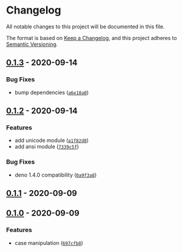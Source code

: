 # Changelog

All notable changes to this project will be documented in this file.

The format is based on [Keep a Changelog],
and this project adheres to [Semantic Versioning].

## [0.1.3] - 2020-09-14

### Bug Fixes

- bump dependencies ([`a6e18a0`])

## [0.1.2] - 2020-09-14

### Features

- add unicode module ([`a1f82d8`])
- add ansi module ([`7339c5f`])

### Bug Fixes

- deno 1.4.0 compatibility ([`0a9f3a8`])

## [0.1.1] - 2020-09-09

## [0.1.0] - 2020-09-09

### Features

- case manipulation ([`697cfb8`])

[keep a changelog]: https://keepachangelog.com/en/1.0.0/
[semantic versioning]: https://semver.org/spec/v2.0.0.html
[0.1.3]: https://github.com/denosaurs/gutenberg/compare/0.1.2...0.1.3
[`a6e18a0`]: https://github.com/denosaurs/gutenberg/commit/a6e18a032f8989ca0c2e74a1b2f69c11b739c76d
[0.1.2]: https://github.com/denosaurs/gutenberg/compare/0.1.1...0.1.2
[`a1f82d8`]: https://github.com/denosaurs/gutenberg/commit/a1f82d867e22b0029b13eb7262d73c9571934e56
[`7339c5f`]: https://github.com/denosaurs/gutenberg/commit/7339c5fb79e3ee72405300c53259697cc000c05a
[`0a9f3a8`]: https://github.com/denosaurs/gutenberg/commit/0a9f3a8c4f57a8097c41a66f1d21b4186404d33d
[0.1.1]: https://github.com/denosaurs/gutenberg/compare/0.1.0...0.1.1
[0.1.0]: https://github.com/denosaurs/gutenberg/compare/0.1.0
[`697cfb8`]: https://github.com/denosaurs/gutenberg/commit/697cfb876f84546dba743a8a51310e8b571c3461
